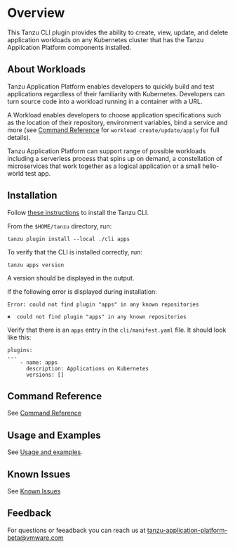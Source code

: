 # Overview

This Tanzu CLI plugin provides the ability to create, view, update, and delete application workloads on any Kubernetes cluster that has the Tanzu Application Platform components installed.

## <a id='About'></a>About Workloads

Tanzu Application Platform enables developers to quickly build and test applications regardless of their familiarity with Kubernetes. Developers can turn source code into a workload running in a container with a URL. 

A Workload enables developers to choose application specifications such as the location of their repository, environment variables, bind a service and more (see [Command Reference](command-reference.md) for `workload create/update/apply` for full details).

Tanzu Application Platform can support range of possible workloads including a serverless process that spins up on demand, a constellation of microservices that work together as a logical application or a small hello-world test app.


## <a id='Installation'></a>Installation

Follow [these instructions](../../install-general.md#cli-and-plugin) to install the Tanzu CLI.

From the `$HOME/tanzu` directory, run:

```
tanzu plugin install --local ./cli apps
```

To verify that the CLI is installed correctly, run:

```
tanzu apps version
```
A version should be displayed in the output.

If the following error is displayed during installation:
```
Error: could not find plugin "apps" in any known repositories

✖  could not find plugin "apps" in any known repositories
```

Verify that there is an `apps` entry in the `cli/manifest.yaml` file. It should look like this:

```
plugins:
...
    - name: apps
      description: Applications on Kubernetes
      versions: []
```
## <a id='command-reference'></a>Command Reference

See [Command Reference](command-reference.md)

## <a id='usage-and-examples'></a>Usage and Examples

See [Usage and examples](#usage-and-examples.md).

## <a id='known-issues'></a>Known Issues

See [Known Issues](known-issues.md)

## <a id='feedback'></a>Feedback

For questions or feeadback you can reach us at tanzu-application-platform-beta@vmware.com
